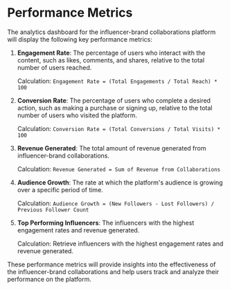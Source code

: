 # Performance Metrics

The analytics dashboard for the influencer-brand collaborations platform will display the following key performance metrics:

1. **Engagement Rate**: The percentage of users who interact with the content, such as likes, comments, and shares, relative to the total number of users reached.

   Calculation: `Engagement Rate = (Total Engagements / Total Reach) * 100`

2. **Conversion Rate**: The percentage of users who complete a desired action, such as making a purchase or signing up, relative to the total number of users who visited the platform.

   Calculation: `Conversion Rate = (Total Conversions / Total Visits) * 100`

3. **Revenue Generated**: The total amount of revenue generated from influencer-brand collaborations.

   Calculation: `Revenue Generated = Sum of Revenue from Collaborations`

4. **Audience Growth**: The rate at which the platform's audience is growing over a specific period of time.

   Calculation: `Audience Growth = (New Followers - Lost Followers) / Previous Follower Count`

5. **Top Performing Influencers**: The influencers with the highest engagement rates and revenue generated.

   Calculation: Retrieve influencers with the highest engagement rates and revenue generated.

These performance metrics will provide insights into the effectiveness of the influencer-brand collaborations and help users track and analyze their performance on the platform.